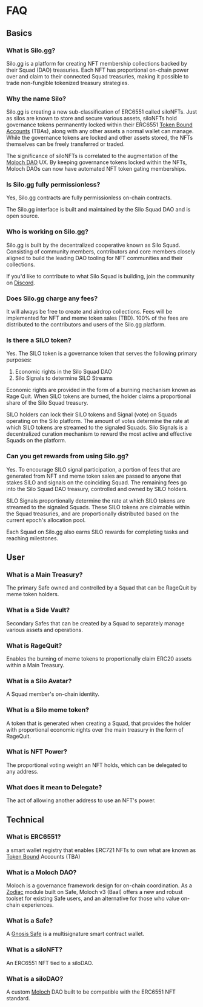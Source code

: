 # FAQ

## Basics

### What is Silo.gg?

Silo.gg is a platform for creating NFT membership collections backed by their Squad (DAO) treasuries. Each NFT has proportional on-chain power over and claim to their connected Squad treasuries, making it possible to trade non-fungible tokenized treasury strategies.

### Why the name Silo?

Silo.gg is creating a new sub-classification of ERC6551 called siloNFTs. Just as silos are known to store and secure various assets, siloNFTs hold governance tokens permanently locked within their ERC6551 [Token Bound Accounts](https://tokenbound.org/) (TBAs), along with any other assets a normal wallet can manage. While the governance tokens are locked and other assets stored, the NFTs themselves can be freely transferred or traded.

The significance of siloNFTs is correlated to the augmentation of the [Moloch DAO](https://moloch.daohaus.fun/) UX. By keeping governance tokens locked within the NFTs, Moloch DAOs can now have automated NFT token gating memberships.

### Is Silo.gg fully permissionless?

Yes, Silo.gg contracts are fully permissionless on-chain contracts.

The Silo.gg interface is built and maintained by the Silo Squad DAO and is open source.

### Who is working on Silo.gg?

Silo.gg is built by the decentralized cooperative known as Silo Squad. Consisting of community members, contributors and core members closely aligned to build the leading DAO tooling for NFT communities and their collections.

If you'd like to contribute to what Silo Squad is building, join the community on [Discord](https://discord.gg/QpaXn6CFAN).

### Does Silo.gg charge any fees?

It will always be free to create and airdrop collections. Fees will be implemented for NFT and meme token sales (TBD). 100% of the fees are distributed to the contributors and users of the Silo.gg platform.

### Is there a SILO token?

Yes. The SILO token is a governance token that serves the following primary purposes:

1. Economic rights in the Silo Squad DAO
2. Silo Signals to determine SILO Streams

Economic rights are provided in the form of a burning mechanism known as Rage Quit. When SILO tokens are burned, the holder claims a proportional share of the Silo Squad treasury.

SILO holders can lock their SILO tokens and Signal (vote) on Squads operating on the Silo platform. The amount of votes determine the rate at which SILO tokens are streamed to the signaled Squads. Silo Signals is a decentralized curation mechanism to reward the most active and effective Squads on the platform.

### Can you get rewards from using Silo.gg?

Yes. To encourage SILO signal participation, a portion of fees that are generated from NFT and meme token sales are passed to anyone that stakes SILO and signals on the coinciding Squad. The remaining fees go into the Silo Squad DAO treasury, controlled and owned by SILO holders.

SILO Signals proportionally determine the rate at which SILO tokens are streamed to the signaled Squads. These SILO tokens are claimable within the Squad treasuries, and are proportionally distributed based on the current epoch's allocation pool.

Each Squad on Silo.gg also earns SILO rewards for completing tasks and reaching milestones.

## User

### **What is a Main Treasury?**

The primary Safe owned and controlled by a Squad that can be RageQuit by meme token holders.

### **What is a Side Vault?**

Secondary Safes that can be created by a Squad to separately manage various assets and operations.

### **What is RageQuit?**

Enables the burning of meme tokens to proportionally claim ERC20 assets within a Main Treasury.

### **What is a Silo Avatar?**

A Squad member's on-chain identity.

### **What is a Silo meme token?**

A token that is generated when creating a Squad, that provides the holder with proportional economic rights over the main treasury in the form of RageQuit.

### **What is NFT Power?**

The proportional voting weight an NFT holds, which can be delegated to any address.

### **What does it mean to Delegate?**&#x20;

The act of allowing another address to use an NFT's power.

## Technical

### **What is ERC6551?**

&#x20;a smart wallet registry that enables ERC721 NFTs to own what are known as [Token Bound](https://tokenbound.org/) Accounts (TBA)

### What is a Moloch DAO?

Moloch is a governance framework design for on-chain coordination. As a [Zodiac](https://zodiac.wiki/index.php/ZODIAC.WIKI) module built on Safe, Moloch v3 (Baal) offers a new and robust toolset for existing Safe users, and an alternative for those who value on-chain experiences.

### **What is a Safe?**

A [Gnosis Safe](https://safe.global/) is a multisignature smart contract wallet.

### **What is a siloNFT?**

An ERC6551 NFT tied to a siloDAO.

### **What is a siloDAO?**

A custom [Moloch](https://moloch.daohaus.fun/) DAO built to be compatible with the ERC6551 NFT standard.





